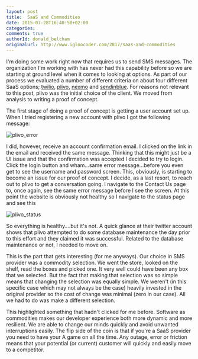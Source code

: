 ```yaml
---
layout: post
title:  SaaS and Commodities
date: 2015-07-28T16:40:50+02:00
categories:
comments: true
authorId: donald_belcham
originalurl: http://www.igloocoder.com/2817/saas-and-commodities
---
```


I'm doing some work right now that requires us to send SMS messages. The organization I'm working with has never had this capability before so we are starting at ground level when it comes to looking at options. As part of our process we evaluated a number of different criteria on about four different SaaS options; [twilio][1], [plivo][2], [nexmo][3] and [sendinblue][4]. For reasons not relevant to this post, plivo was the initial choice of the client. We moved from analysis to writing a proof of concept.

The first stage of doing a proof of concept is getting a user account set up. When I tried registering a new account with plivo I got the following message:

![plivo_error][5]

I did, however, receive an account confirmation email. I clicked on the link in the email and received the same message. Thinking that this might just be a UI issue and that the confirmation was accepted I decided to try to login. Click the login button and wham…same error message…before you even get to see the username and password screen. This, obviously, is starting to become an issue for our proof of concept. I decide, as a last resort, to reach out to plivo to get a conversation going. I navigate to the Contact Us page to, once again, see the same error message before I see the screen. At this point the website is obviously not healthy so I navigate to the status page and see this

![plivo_status][6]

So everything is healthy….but it's not. A quick glance at their twitter account shows that plivo attempted to do some database maintenance the day prior to this effort and they claimed it was successful. Related to the database maintenance or not, I needed to move on.

This is the part that gets interesting (for me anyways). Our choice in SMS provider was a commodity selection. We went the store, looked on the shelf, read the boxes and picked one. It very well could have been any box that we selected. But the fact that making that selection was so simple means that changing the selection was equally simple. We weren't (in this specific case which may not always be the case) heavily invested in the original provider so the cost of change was minimal (zero in our case). All we had to do was make a different selection.

This highlighted something that hadn't clicked for me before. Software as commodities makes our developer experience both more dynamic and more resilient. We are able to change our minds quickly and avoid unwanted interruptions easily. The flip side of the coin is that if you're a SaaS provider you need to have your A game on all the time. Any outage, error or friction means that your potential (or current) customer will quickly and easily move to a competitor.

[1]: http://twilio.com
[2]: http://plivo.com
[3]: http://nexmo.com
[4]: http://sendinblue.com
[5]: https://farm4.staticflickr.com/3739/19464256764_33dd8b79b9_z.jpg
[6]: https://farm1.staticflickr.com/318/19465913243_18bd4dca97_z.jpg
  
